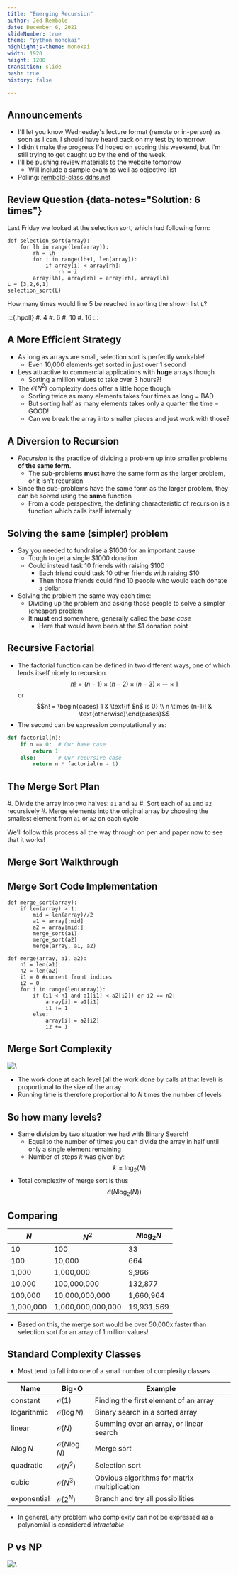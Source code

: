 ```yaml
---
title: "Emerging Recursion"
author: Jed Rembold
date: December 6, 2021
slideNumber: true
theme: "python_monokai"
highlightjs-theme: monokai
width: 1920
height: 1200
transition: slide
hash: true
history: false

---
```



## Announcements
- I'll let you know Wednesday's lecture format (remote or in-person) as soon as I can. I should have heard back on my test by tomorrow.
- I didn't make the progress I'd hoped on scoring this weekend, but I'm still trying to get caught up by the end of the week.
- I'll be pushing review materials to the website tomorrow
	- Will include a sample exam as well as objective list
- Polling: [rembold-class.ddns.net](http://rembold-class.ddns.net)


## Review Question {data-notes="Solution: 6 times"}
Last Friday we looked at the selection sort, which had following form:

```{.python data-line-numbers=""}
def selection_sort(array):
	for lh in range(len(array)):
		rh = lh
		for i in range(lh+1, len(array)):
			if array[i] < array[rh]:
				rh = i
		array[lh], array[rh] = array[rh], array[lh]
L = [3,2,6,1]
selection_sort(L)
```
How many times would line 5 be reached in sorting the shown list `L`?

:::{.hpoll}
#. 4
#. 6
#. 10
#. 16
:::

<!--
## Big-O Notation
- The common way to express notational complexity is to use _big-O notation_, introduced by German mathematician Paul Bachmann in 1892
- Big-O notations consists of the letter $\mathcal{O}$ followed by a formula that offers a qualitative assessment of the program running time as a function of the problem size ($N$)
- The complexity of linear search was:
$$\mathcal{O}(N)$$
- The complexity of selection sort was:
$$\mathcal{O}(N^2)$$
- Read aloud, these would be "big-O of $N$" or "big-O of $N^2$"


## Simplifying Big-O
- Big-O just gives a qualitative estimate, so it makes sense to keep the expression on the inside as simple as possible
- When writing big-O expressions, make the following simplifications:
	- Eliminate any constant factors
	- Eliminate any term whose contribution ceases to become significant when $N$ becomes large
- Thus the computational complexity of selection sort is
$$\mathcal{O}(N^2)$$
and not
$$\mathcal{O}\left(\frac{N^2 + N}{2}\right)$$


## Choosing Insignificant Terms
- For polynomials, higher order terms will generally be more significant, but be wary of potentially other expressions
- Can always make or look at a plot to help choose

<iframe src="https://www.desmos.com/calculator/tmdeiambhy?embed" width="80%" height="800px" style="border: 1px solid #ccc" frameborder=0></iframe>

-->


## A More Efficient Strategy
- As long as arrays are small, selection sort is perfectly workable!
	- Even 10,000 elements get sorted in just over 1 second
- Less attractive to commercial applications with **huge** arrays though
	- Sorting a million values to take over 3 hours?!
- The $\mathcal{O}(N^2)$ complexity does offer a little hope though
	- Sorting twice as many elements takes four times as long = BAD
	- But sorting half as many elements takes only a quarter the time = GOOD!
	- Can we break the array into smaller pieces and just work with those?


## A Diversion to Recursion
- _Recursion_ is the practice of dividing a problem up into smaller problems **of the same form**.
	- The sub-problems **must** have the same form as the larger problem, or it isn't recursion
- Since the sub-problems have the same form as the larger problem, they can be solved using the **same** function
	- From a code perspective, the defining characteristic of recursion is a function which calls itself internally

## Solving the same (simpler) problem
- Say you needed to fundraise a $1000 for an important cause
	- Tough to get a single $1000 donation
	- Could instead task 10 friends with raising $100
		- Each friend could task 10 other friends with raising $10
		- Then those friends could find 10 people who would each donate a dollar
- Solving the problem the same way each time:
	- Dividing up the problem and asking those people to solve a simpler (cheaper) problem
	- It **must** end somewhere, generally called the _base case_
		- Here that would have been at the $1 donation point

## Recursive Factorial
- The factorial function can be defined in two different ways, one of which lends itself nicely to recursion
$$n! = (n-1) \times (n-2) \times (n-3) \times \cdots \times 1$$
or
$$n! = \begin{cases} 1 & \text{if $n$ is 0} \\ n \times (n-1)! & \text{otherwise}\end{cases}$$
- The second can be expression computationally as:
```python
def factorial(n):
	if n == 0:	# Our base case
		return 1
	else:		# Our recursive case
		return n * factorial(n - 1)
```

## The Merge Sort Plan
#. Divide the array into two halves: `a1` and `a2`
#. Sort each of `a1` and `a2` recursively
#. Merge elements into the original array by choosing the smallest element from `a1` or `a2` on each cycle

We'll follow this process all the way through on pen and paper now to see that it works!


## Merge Sort Walkthrough
<div class="fig-container" data-file="https://visualgo.net/en/sorting" data-style="width:100%; height:900px;"></div>
<!--<div class="fig-container" data-file="https://www.hackerearth.com/practice/algorithms/sorting/merge-sort/visualize/&output=embed"></div>-->
<!--<iframe src="https://www.hackerearth.com/practice/algorithms/sorting/merge-sort/visualize/&output=embed"></iframe>-->


## Merge Sort Code Implementation
```{.python style='max-height:900px'}
def merge_sort(array):
    if len(array) > 1:
        mid = len(array)//2
        a1 = array[:mid]
        a2 = array[mid:]
        merge_sort(a1)
        merge_sort(a2)
        merge(array, a1, a2)

def merge(array, a1, a2):
    n1 = len(a1)
    n2 = len(a2)
    i1 = 0 #current front indices
    i2 = 0
    for i in range(len(array)):
        if (i1 < n1 and a1[i1] < a2[i2]) or i2 == n2:
            array[i] = a1[i1]
            i1 += 1
        else:
            array[i] = a2[i2]
            i2 += 1
```





## Merge Sort Complexity
![\ ](../images/MergeSortComplexity.svg)

- The work done at each level (all the work done by calls at that level) is proportional to the size of the array
- Running time is therefore proportional to $N$ times the number of levels


## So how many levels?
- Same division by two situation we had with Binary Search!
	- Equal to the number of times you can divide the array in half until only a single element remaining
	- Number of steps $k$ was given by:
	$$k = \log_2(N)$$
- Total complexity of merge sort is thus
$$\mathcal{O}(N \log_2(N))$$


## Comparing

$N$ | $N^2$ | $N\log_2 N$
---|---|---
10 | 100 | 33
100 | 10,000| 664
1,000 | 1,000,000| 9,966
10,000 | 100,000,000 | 132,877
100,000 | 10,000,000,000 | 1,660,964
1,000,000 | 1,000,000,000,000 | 19,931,569

- Based on this, the merge sort would be over 50,000x faster than selection sort for an array of 1 million values!

## Standard Complexity Classes
- Most tend to fall into one of a small number of complexity classes

Name | Big-O | Example
---|---|---
constant | $\mathcal{O}(1)$ | Finding the first element of an array
logarithmic | $\mathcal{O}(\log N)$ | Binary search in a sorted array
linear | $\mathcal{O}(N)$ | Summing over an array, or linear search
$N \log N$ | $\mathcal{O}(N\log N)$ | Merge sort
quadratic | $\mathcal{O}(N^2)$ | Selection sort
cubic | $\mathcal{O}(N^3)$ | Obvious algorithms for matrix multiplication
exponential | $\mathcal{O}(2^N)$ | Branch and try all possibilities

- In general, any problem who complexity can not be expressed as a polynomial is considered _intractable_


## P vs NP
![\ ](../images/P_NP.svg)



